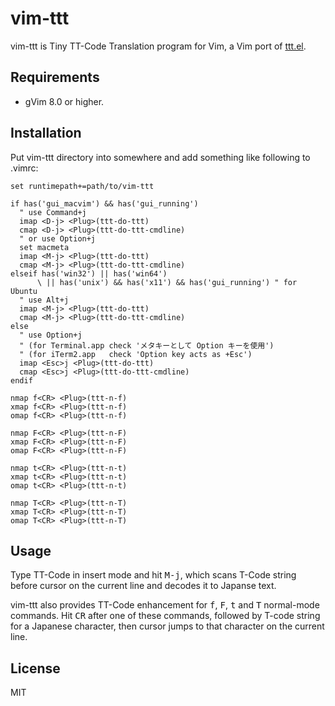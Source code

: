 # vim-ttt

vim-ttt is Tiny TT-Code Translation program for Vim,
a Vim port of [ttt.el](https://github.com/yoyuse/ttt).

## Requirements

* gVim 8.0 or higher.

## Installation

Put vim-ttt directory into somewhere
and add something like following to .vimrc:

```vim
set runtimepath+=path/to/vim-ttt

if has('gui_macvim') && has('gui_running')
  " use Command+j
  imap <D-j> <Plug>(ttt-do-ttt)
  cmap <D-j> <Plug>(ttt-do-ttt-cmdline)
  " or use Option+j
  set macmeta
  imap <M-j> <Plug>(ttt-do-ttt)
  cmap <M-j> <Plug>(ttt-do-ttt-cmdline)
elseif has('win32') || has('win64')
      \ || has('unix') && has('x11') && has('gui_running') " for Ubuntu
  " use Alt+j
  imap <M-j> <Plug>(ttt-do-ttt)
  cmap <M-j> <Plug>(ttt-do-ttt-cmdline)
else
  " use Option+j
  " (for Terminal.app check 'メタキーとして Option キーを使用')
  " (for iTerm2.app   check 'Option key acts as +Esc')
  imap <Esc>j <Plug>(ttt-do-ttt)
  cmap <Esc>j <Plug>(ttt-do-ttt-cmdline)
endif

nmap f<CR> <Plug>(ttt-n-f)
xmap f<CR> <Plug>(ttt-n-f)
omap f<CR> <Plug>(ttt-n-f)

nmap F<CR> <Plug>(ttt-n-F)
xmap F<CR> <Plug>(ttt-n-F)
omap F<CR> <Plug>(ttt-n-F)

nmap t<CR> <Plug>(ttt-n-t)
xmap t<CR> <Plug>(ttt-n-t)
omap t<CR> <Plug>(ttt-n-t)

nmap T<CR> <Plug>(ttt-n-T)
xmap T<CR> <Plug>(ttt-n-T)
omap T<CR> <Plug>(ttt-n-T)
```

## Usage

Type TT-Code in insert mode and hit <kbd>M-j</kbd>,
which scans T-Code string before cursor on the current line
and decodes it to Japanse text.

vim-ttt also provides TT-Code enhancement
for <kbd>f</kbd>, <kbd>F</kbd>, <kbd>t</kbd> and <kbd>T</kbd>
normal-mode commands.
Hit <kbd>CR</kbd> after one of these commands,
followed by T-code string for a Japanese character,
then cursor jumps to that character on the current line.

## License

MIT
